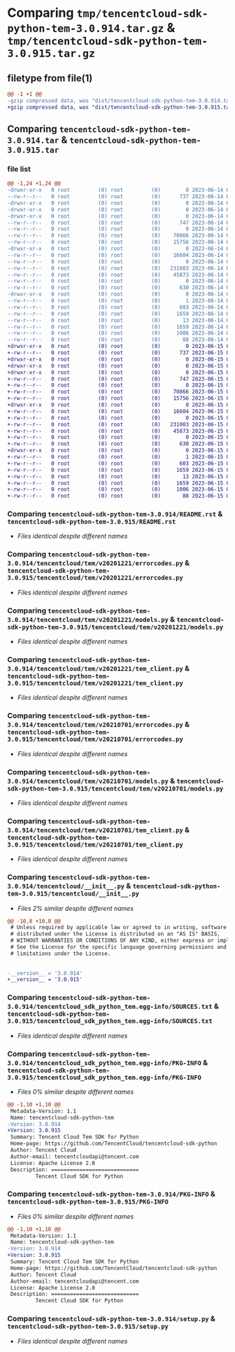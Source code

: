 # Comparing `tmp/tencentcloud-sdk-python-tem-3.0.914.tar.gz` & `tmp/tencentcloud-sdk-python-tem-3.0.915.tar.gz`

## filetype from file(1)

```diff
@@ -1 +1 @@
-gzip compressed data, was "dist/tencentcloud-sdk-python-tem-3.0.914.tar", last modified: Wed Jun 14 00:35:46 2023, max compression
+gzip compressed data, was "dist/tencentcloud-sdk-python-tem-3.0.915.tar", last modified: Thu Jun 15 00:34:58 2023, max compression
```

## Comparing `tencentcloud-sdk-python-tem-3.0.914.tar` & `tencentcloud-sdk-python-tem-3.0.915.tar`

### file list

```diff
@@ -1,24 +1,24 @@
-drwxr-xr-x   0 root         (0) root         (0)        0 2023-06-14 00:35:46.000000 tencentcloud-sdk-python-tem-3.0.914/
--rw-r--r--   0 root         (0) root         (0)      737 2023-06-14 00:35:45.000000 tencentcloud-sdk-python-tem-3.0.914/README.rst
-drwxr-xr-x   0 root         (0) root         (0)        0 2023-06-14 00:35:46.000000 tencentcloud-sdk-python-tem-3.0.914/tencentcloud/
-drwxr-xr-x   0 root         (0) root         (0)        0 2023-06-14 00:35:46.000000 tencentcloud-sdk-python-tem-3.0.914/tencentcloud/tem/
-drwxr-xr-x   0 root         (0) root         (0)        0 2023-06-14 00:35:46.000000 tencentcloud-sdk-python-tem-3.0.914/tencentcloud/tem/v20201221/
--rw-r--r--   0 root         (0) root         (0)      747 2023-06-14 00:35:45.000000 tencentcloud-sdk-python-tem-3.0.914/tencentcloud/tem/v20201221/errorcodes.py
--rw-r--r--   0 root         (0) root         (0)        0 2023-06-14 00:35:45.000000 tencentcloud-sdk-python-tem-3.0.914/tencentcloud/tem/v20201221/__init__.py
--rw-r--r--   0 root         (0) root         (0)    70866 2023-06-14 00:35:45.000000 tencentcloud-sdk-python-tem-3.0.914/tencentcloud/tem/v20201221/models.py
--rw-r--r--   0 root         (0) root         (0)    15756 2023-06-14 00:35:45.000000 tencentcloud-sdk-python-tem-3.0.914/tencentcloud/tem/v20201221/tem_client.py
-drwxr-xr-x   0 root         (0) root         (0)        0 2023-06-14 00:35:46.000000 tencentcloud-sdk-python-tem-3.0.914/tencentcloud/tem/v20210701/
--rw-r--r--   0 root         (0) root         (0)    16604 2023-06-14 00:35:45.000000 tencentcloud-sdk-python-tem-3.0.914/tencentcloud/tem/v20210701/errorcodes.py
--rw-r--r--   0 root         (0) root         (0)        0 2023-06-14 00:35:45.000000 tencentcloud-sdk-python-tem-3.0.914/tencentcloud/tem/v20210701/__init__.py
--rw-r--r--   0 root         (0) root         (0)   231003 2023-06-14 00:35:45.000000 tencentcloud-sdk-python-tem-3.0.914/tencentcloud/tem/v20210701/models.py
--rw-r--r--   0 root         (0) root         (0)    45873 2023-06-14 00:35:45.000000 tencentcloud-sdk-python-tem-3.0.914/tencentcloud/tem/v20210701/tem_client.py
--rw-r--r--   0 root         (0) root         (0)        0 2023-06-14 00:35:45.000000 tencentcloud-sdk-python-tem-3.0.914/tencentcloud/tem/__init__.py
--rw-r--r--   0 root         (0) root         (0)      630 2023-06-14 00:35:45.000000 tencentcloud-sdk-python-tem-3.0.914/tencentcloud/__init__.py
-drwxr-xr-x   0 root         (0) root         (0)        0 2023-06-14 00:35:46.000000 tencentcloud-sdk-python-tem-3.0.914/tencentcloud_sdk_python_tem.egg-info/
--rw-r--r--   0 root         (0) root         (0)        1 2023-06-14 00:35:46.000000 tencentcloud-sdk-python-tem-3.0.914/tencentcloud_sdk_python_tem.egg-info/dependency_links.txt
--rw-r--r--   0 root         (0) root         (0)      603 2023-06-14 00:35:46.000000 tencentcloud-sdk-python-tem-3.0.914/tencentcloud_sdk_python_tem.egg-info/SOURCES.txt
--rw-r--r--   0 root         (0) root         (0)     1659 2023-06-14 00:35:46.000000 tencentcloud-sdk-python-tem-3.0.914/tencentcloud_sdk_python_tem.egg-info/PKG-INFO
--rw-r--r--   0 root         (0) root         (0)       13 2023-06-14 00:35:46.000000 tencentcloud-sdk-python-tem-3.0.914/tencentcloud_sdk_python_tem.egg-info/top_level.txt
--rw-r--r--   0 root         (0) root         (0)     1659 2023-06-14 00:35:46.000000 tencentcloud-sdk-python-tem-3.0.914/PKG-INFO
--rw-r--r--   0 root         (0) root         (0)     1006 2023-06-14 00:35:45.000000 tencentcloud-sdk-python-tem-3.0.914/setup.py
--rw-r--r--   0 root         (0) root         (0)       88 2023-06-14 00:35:46.000000 tencentcloud-sdk-python-tem-3.0.914/setup.cfg
+drwxr-xr-x   0 root         (0) root         (0)        0 2023-06-15 00:34:58.000000 tencentcloud-sdk-python-tem-3.0.915/
+-rw-r--r--   0 root         (0) root         (0)      737 2023-06-15 00:34:58.000000 tencentcloud-sdk-python-tem-3.0.915/README.rst
+drwxr-xr-x   0 root         (0) root         (0)        0 2023-06-15 00:34:58.000000 tencentcloud-sdk-python-tem-3.0.915/tencentcloud/
+drwxr-xr-x   0 root         (0) root         (0)        0 2023-06-15 00:34:58.000000 tencentcloud-sdk-python-tem-3.0.915/tencentcloud/tem/
+drwxr-xr-x   0 root         (0) root         (0)        0 2023-06-15 00:34:58.000000 tencentcloud-sdk-python-tem-3.0.915/tencentcloud/tem/v20201221/
+-rw-r--r--   0 root         (0) root         (0)      747 2023-06-15 00:34:58.000000 tencentcloud-sdk-python-tem-3.0.915/tencentcloud/tem/v20201221/errorcodes.py
+-rw-r--r--   0 root         (0) root         (0)        0 2023-06-15 00:34:58.000000 tencentcloud-sdk-python-tem-3.0.915/tencentcloud/tem/v20201221/__init__.py
+-rw-r--r--   0 root         (0) root         (0)    70866 2023-06-15 00:34:58.000000 tencentcloud-sdk-python-tem-3.0.915/tencentcloud/tem/v20201221/models.py
+-rw-r--r--   0 root         (0) root         (0)    15756 2023-06-15 00:34:58.000000 tencentcloud-sdk-python-tem-3.0.915/tencentcloud/tem/v20201221/tem_client.py
+drwxr-xr-x   0 root         (0) root         (0)        0 2023-06-15 00:34:58.000000 tencentcloud-sdk-python-tem-3.0.915/tencentcloud/tem/v20210701/
+-rw-r--r--   0 root         (0) root         (0)    16604 2023-06-15 00:34:58.000000 tencentcloud-sdk-python-tem-3.0.915/tencentcloud/tem/v20210701/errorcodes.py
+-rw-r--r--   0 root         (0) root         (0)        0 2023-06-15 00:34:58.000000 tencentcloud-sdk-python-tem-3.0.915/tencentcloud/tem/v20210701/__init__.py
+-rw-r--r--   0 root         (0) root         (0)   231003 2023-06-15 00:34:58.000000 tencentcloud-sdk-python-tem-3.0.915/tencentcloud/tem/v20210701/models.py
+-rw-r--r--   0 root         (0) root         (0)    45873 2023-06-15 00:34:58.000000 tencentcloud-sdk-python-tem-3.0.915/tencentcloud/tem/v20210701/tem_client.py
+-rw-r--r--   0 root         (0) root         (0)        0 2023-06-15 00:34:58.000000 tencentcloud-sdk-python-tem-3.0.915/tencentcloud/tem/__init__.py
+-rw-r--r--   0 root         (0) root         (0)      630 2023-06-15 00:34:58.000000 tencentcloud-sdk-python-tem-3.0.915/tencentcloud/__init__.py
+drwxr-xr-x   0 root         (0) root         (0)        0 2023-06-15 00:34:58.000000 tencentcloud-sdk-python-tem-3.0.915/tencentcloud_sdk_python_tem.egg-info/
+-rw-r--r--   0 root         (0) root         (0)        1 2023-06-15 00:34:58.000000 tencentcloud-sdk-python-tem-3.0.915/tencentcloud_sdk_python_tem.egg-info/dependency_links.txt
+-rw-r--r--   0 root         (0) root         (0)      603 2023-06-15 00:34:58.000000 tencentcloud-sdk-python-tem-3.0.915/tencentcloud_sdk_python_tem.egg-info/SOURCES.txt
+-rw-r--r--   0 root         (0) root         (0)     1659 2023-06-15 00:34:58.000000 tencentcloud-sdk-python-tem-3.0.915/tencentcloud_sdk_python_tem.egg-info/PKG-INFO
+-rw-r--r--   0 root         (0) root         (0)       13 2023-06-15 00:34:58.000000 tencentcloud-sdk-python-tem-3.0.915/tencentcloud_sdk_python_tem.egg-info/top_level.txt
+-rw-r--r--   0 root         (0) root         (0)     1659 2023-06-15 00:34:58.000000 tencentcloud-sdk-python-tem-3.0.915/PKG-INFO
+-rw-r--r--   0 root         (0) root         (0)     1006 2023-06-15 00:34:58.000000 tencentcloud-sdk-python-tem-3.0.915/setup.py
+-rw-r--r--   0 root         (0) root         (0)       88 2023-06-15 00:34:58.000000 tencentcloud-sdk-python-tem-3.0.915/setup.cfg
```

### Comparing `tencentcloud-sdk-python-tem-3.0.914/README.rst` & `tencentcloud-sdk-python-tem-3.0.915/README.rst`

 * *Files identical despite different names*

### Comparing `tencentcloud-sdk-python-tem-3.0.914/tencentcloud/tem/v20201221/errorcodes.py` & `tencentcloud-sdk-python-tem-3.0.915/tencentcloud/tem/v20201221/errorcodes.py`

 * *Files identical despite different names*

### Comparing `tencentcloud-sdk-python-tem-3.0.914/tencentcloud/tem/v20201221/models.py` & `tencentcloud-sdk-python-tem-3.0.915/tencentcloud/tem/v20201221/models.py`

 * *Files identical despite different names*

### Comparing `tencentcloud-sdk-python-tem-3.0.914/tencentcloud/tem/v20201221/tem_client.py` & `tencentcloud-sdk-python-tem-3.0.915/tencentcloud/tem/v20201221/tem_client.py`

 * *Files identical despite different names*

### Comparing `tencentcloud-sdk-python-tem-3.0.914/tencentcloud/tem/v20210701/errorcodes.py` & `tencentcloud-sdk-python-tem-3.0.915/tencentcloud/tem/v20210701/errorcodes.py`

 * *Files identical despite different names*

### Comparing `tencentcloud-sdk-python-tem-3.0.914/tencentcloud/tem/v20210701/models.py` & `tencentcloud-sdk-python-tem-3.0.915/tencentcloud/tem/v20210701/models.py`

 * *Files identical despite different names*

### Comparing `tencentcloud-sdk-python-tem-3.0.914/tencentcloud/tem/v20210701/tem_client.py` & `tencentcloud-sdk-python-tem-3.0.915/tencentcloud/tem/v20210701/tem_client.py`

 * *Files identical despite different names*

### Comparing `tencentcloud-sdk-python-tem-3.0.914/tencentcloud/__init__.py` & `tencentcloud-sdk-python-tem-3.0.915/tencentcloud/__init__.py`

 * *Files 2% similar despite different names*

```diff
@@ -10,8 +10,8 @@
 # Unless required by applicable law or agreed to in writing, software
 # distributed under the License is distributed on an "AS IS" BASIS,
 # WITHOUT WARRANTIES OR CONDITIONS OF ANY KIND, either express or implied.
 # See the License for the specific language governing permissions and
 # limitations under the License.
 
 
-__version__ = '3.0.914'
+__version__ = '3.0.915'
```

### Comparing `tencentcloud-sdk-python-tem-3.0.914/tencentcloud_sdk_python_tem.egg-info/SOURCES.txt` & `tencentcloud-sdk-python-tem-3.0.915/tencentcloud_sdk_python_tem.egg-info/SOURCES.txt`

 * *Files identical despite different names*

### Comparing `tencentcloud-sdk-python-tem-3.0.914/tencentcloud_sdk_python_tem.egg-info/PKG-INFO` & `tencentcloud-sdk-python-tem-3.0.915/tencentcloud_sdk_python_tem.egg-info/PKG-INFO`

 * *Files 0% similar despite different names*

```diff
@@ -1,10 +1,10 @@
 Metadata-Version: 1.1
 Name: tencentcloud-sdk-python-tem
-Version: 3.0.914
+Version: 3.0.915
 Summary: Tencent Cloud Tem SDK for Python
 Home-page: https://github.com/TencentCloud/tencentcloud-sdk-python
 Author: Tencent Cloud
 Author-email: tencentcloudapi@tencent.com
 License: Apache License 2.0
 Description: ============================
         Tencent Cloud SDK for Python
```

### Comparing `tencentcloud-sdk-python-tem-3.0.914/PKG-INFO` & `tencentcloud-sdk-python-tem-3.0.915/PKG-INFO`

 * *Files 0% similar despite different names*

```diff
@@ -1,10 +1,10 @@
 Metadata-Version: 1.1
 Name: tencentcloud-sdk-python-tem
-Version: 3.0.914
+Version: 3.0.915
 Summary: Tencent Cloud Tem SDK for Python
 Home-page: https://github.com/TencentCloud/tencentcloud-sdk-python
 Author: Tencent Cloud
 Author-email: tencentcloudapi@tencent.com
 License: Apache License 2.0
 Description: ============================
         Tencent Cloud SDK for Python
```

### Comparing `tencentcloud-sdk-python-tem-3.0.914/setup.py` & `tencentcloud-sdk-python-tem-3.0.915/setup.py`

 * *Files identical despite different names*

